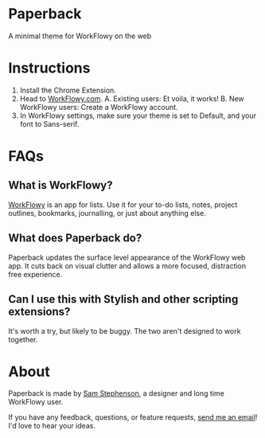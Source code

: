 # Paperback
A minimal theme for WorkFlowy on the web

# Instructions
1. Install the Chrome Extension.
2. Head to [WorkFlowy.com](https://workflowy.com). 
	A. Existing users: Et voila, it works! 
	B. New WorkFlowy users: Create a WorkFlowy account.
3. In WorkFlowy settings, make sure your theme is set to Default, and your font to Sans-serif.

# FAQs

## What is WorkFlowy?
[WorkFlowy](https://workflowy.com) is an app for lists. Use it for your to-do lists, notes, project outlines, bookmarks, journalling, or just about anything else.

## What does Paperback do?
Paperback updates the surface level appearance of the WorkFlowy web app. It cuts back on visual clutter and allows a more focused, distraction free experience. 

## Can I use this with Stylish and other scripting extensions?
It's worth a try, but likely to be buggy. The two aren't designed to work together.


# About
Paperback is made by [Sam Stephenson](http://samstephenson.design), a designer and long time WorkFlowy user.

If you have any feedback, questions, or feature requests, [send me an email](mailto:sam@stephenson.net)! I'd love to hear your ideas.

